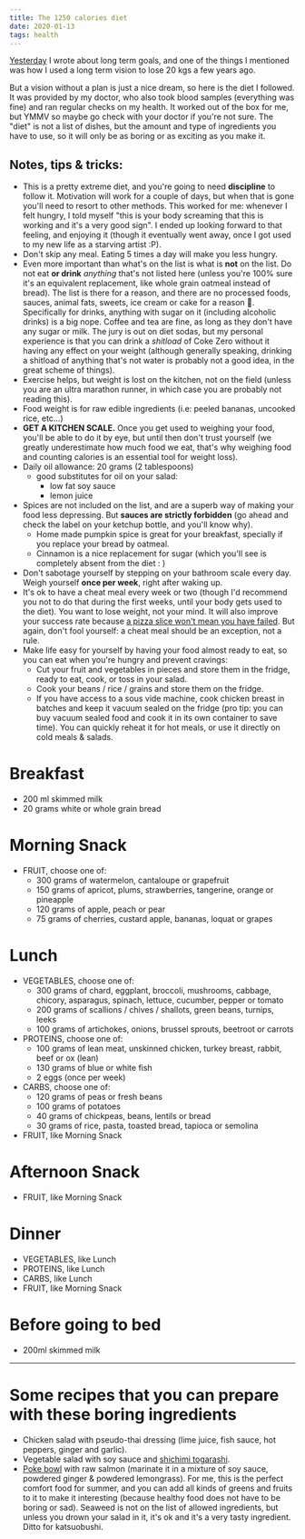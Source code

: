 ```yaml
---
title: The 1250 calories diet
date: 2020-01-13
tags: health
---
```


[Yesterday](/i-forgot-to-write-yesterday/) I wrote about long term goals, and one of the things I mentioned was how I used a long term vision to lose 20 kgs a few years ago.

But a vision without a plan is just a nice dream, so here is the diet I followed. It was provided by my doctor, who also took blood samples (everything was fine) and ran regular checks on my health. It worked out of the box for me, but YMMV so maybe go check with your doctor if you're not sure. The "diet" is not a list of dishes, but the amount and type of ingredients you have to use, so it will only be as boring or as exciting as you make it.

## Notes, tips & tricks:

- This is a pretty extreme diet, and you're going to need **discipline** to follow it. Motivation will work for a couple of days, but when that is gone you'll need to resort to other methods. This worked for me: whenever I felt hungry, I told myself "this is your body screaming that this is working and it's a very good sign". I ended up looking forward to that feeling, and enjoying it (though it eventually went away, once I got used to my new life as a starving artist :P).
- Don't skip any meal. Eating 5 times a day will make you less hungry.
- Even more important than what's on the list is what is **not** on the list. Do not eat **or drink** *anything* that's not listed here (unless you're 100% sure it's an equivalent replacement, like whole grain oatmeal instead of bread). The list is there for a reason, and there are no processed foods, sauces, animal fats, sweets, ice cream or cake for a reason 😬. Specifically for drinks, anything with sugar on it (including alcoholic drinks) is a big nope. Coffee and tea are fine, as long as they don't have any sugar or milk. The jury is out on diet sodas, but my personal experience is that you can drink a *shitload* of Coke Zero without it having any effect on your weight (although generally speaking, drinking a shitload of anything that's not water is probably not a good idea, in the great scheme of things).
- Exercise helps, but weight is lost on the kitchen, not on the field (unless you are an ultra marathon runner, in which case you are probably not reading this).
- Food weight is for raw edible ingredients (i.e: peeled bananas, uncooked rice, etc…)
- **GET A KITCHEN SCALE.** Once you get used to weighing your food, you'll be able to do it by eye, but until then don't trust yourself (we greatly underestimate how much food we eat, that's why weighing food and counting calories is an essential tool for weight loss).
- Daily oil allowance: 20 grams (2 tablespoons)
    - good substitutes for oil on your salad:
        - low fat soy sauce
        - lemon juice
- Spices are not included on the list, and are a superb way of making your food less depressing. But **sauces are strictly forbidden** (go ahead and check the label on your ketchup bottle, and you'll know why).
    - Home made pumpkin spice is great for your breakfast, specially if you replace your bread by oatmeal.
    - Cinnamon is a nice replacement for sugar (which you'll see is completely absent from the diet : )
- Don't sabotage yourself by stepping on your bathroom scale every day. Weigh yourself **once per week**, right after waking up.
- It's ok to have a cheat meal every week or two (though I'd recommend you not to do that during the first weeks, until your body gets used to the diet). You want to lose weight, not your mind. It will also improve your success rate because [a pizza slice won't mean you have failed](/i-forgot-to-write-yesterday/). But again, don't fool yourself: a cheat meal should be an exception, not a rule.
- Make life easy for yourself by having your food almost ready to eat, so you can eat when you're hungry and prevent cravings:
    - Cut your fruit and vegetables in pieces and store them in the fridge, ready to eat, cook, or toss in your salad.
    - Cook your beans / rice / grains and store them on the fridge.
    - If you have access to a sous vide machine, cook chicken breast in batches and keep it vacuum sealed on the fridge (pro tip: you can buy vacuum sealed food and cook it in its own container to save time). You can quickly reheat it for hot meals, or use it directly on cold meals & salads.

# Breakfast

- 200 ml skimmed milk
- 20 grams white or whole grain bread

# Morning Snack

- FRUIT, choose one of:
    - 300 grams of watermelon, cantaloupe or grapefruit
    - 150 grams of apricot, plums, strawberries, tangerine, orange or pineapple
    - 120 grams of apple, peach or pear
    - 75 grams of cherries, custard apple, bananas, loquat or grapes

# Lunch

- VEGETABLES, choose one of:
    - 300 grams of chard, eggplant, broccoli, mushrooms, cabbage, chicory, asparagus, spinach, lettuce, cucumber, pepper or tomato
    - 200 grams of scallions / chives / shallots, green beans, turnips, leeks
    - 100 grams of artichokes, onions, brussel sprouts, beetroot or carrots
- PROTEINS, choose one of:
    - 100 grams of lean meat, unskinned chicken, turkey breast, rabbit, beef or ox (lean)
    - 130 grams of blue or white fish
    - 2 eggs (once per week)
- CARBS, choose one of:
    - 120 grams of peas or fresh beans
    - 100 grams of potatoes
    - 40 grams of chickpeas, beans, lentils or bread
    - 30 grams of rice, pasta, toasted bread, tapioca or semolina
- FRUIT, like Morning Snack

# Afternoon Snack

- FRUIT, like Morning Snack

# Dinner

- VEGETABLES, like Lunch
- PROTEINS, like Lunch
- CARBS, like Lunch
- FRUIT, like Morning Snack

# Before going to bed

- 200ml skimmed milk

---

# Some recipes that you can prepare with these boring ingredients

- Chicken salad with pseudo-thai dressing (lime juice, fish sauce, hot peppers, ginger and garlic).
- Vegetable salad with soy sauce and [shichimi togarashi](https://en.wikipedia.org/wiki/Shichimi).
- [Poke bowl](https://en.wikipedia.org/wiki/Poke_(Hawaiian_dish)) with raw salmon (marinate it in a mixture of soy sauce, powdered ginger & powdered lemongrass). For me, this is the perfect comfort food for summer, and you can add all kinds of greens and fruits to it to make it interesting (because healthy food does not have to be boring or sad). Seaweed is not on the list of allowed ingredients, but unless you drown your salad in it, it's ok and it's a very tasty ingredient. Ditto for katsuobushi.